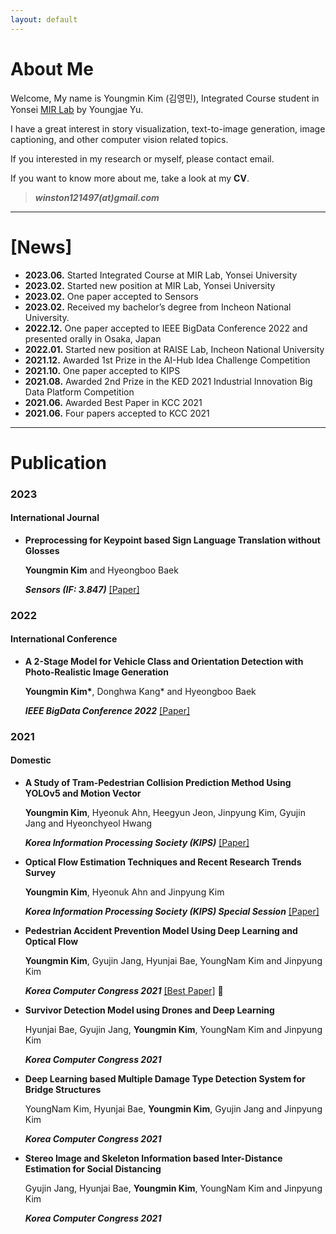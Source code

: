 ```yaml
---
layout: default
---
```


# About Me
Welcome, My name is Youngmin Kim (김영민), Integrated Course student in Yonsei <a href='https://mirlab.yonsei.ac.kr/'>MIR Lab</a> by Youngjae Yu.

I have a great interest in story visualization, text-to-image generation, image captioning, and other computer vision related topics.

If you interested in my research or myself, please contact email.

If you want to know more about me, take a look at my **CV**.

> ***winston121497(at)gmail.com***

* * *

# [News]
* <b>2023.06.</b> Started Integrated Course at MIR Lab, Yonsei University
* <b>2023.02.</b> Started new position at MIR Lab, Yonsei University
* <b>2023.02.</b> One paper accepted to Sensors
* <b>2023.02.</b> Received my bachelor’s degree from Incheon National University.
* <b>2022.12.</b> One paper accepted to IEEE BigData Conference 2022 and presented orally in Osaka, Japan
* <b>2022.01.</b> Started new position at RAISE Lab, Incheon National University
* <b>2021.12.</b> Awarded 1st Prize in the AI-Hub Idea Challenge Competition
* <b>2021.10.</b> One paper accepted to KIPS
* <b>2021.08.</b> Awarded 2nd Prize in the KED 2021 Industrial Innovation Big Data Platform Competition
* <b>2021.06.</b> Awarded Best Paper in KCC 2021
* <b>2021.06.</b> Four papers accepted to KCC 2021

* * *

# Publication
### 2023
#### International Journal
- **Preprocessing for Keypoint based Sign Language Translation without Glosses**

  <b>Youngmin Kim</b> and Hyeongboo Baek

  <b><i>Sensors (IF: 3.847)</i></b> <a href='https://www.mdpi.com/1424-8220/23/6/3231'>[Paper]</a>

### 2022
#### International Conference
- **A 2-Stage Model for Vehicle Class and Orientation Detection with Photo-Realistic Image Generation**

  <b>Youngmin Kim\*</b>, Donghwa Kang* and Hyeongboo Baek

  <b><i>IEEE BigData Conference 2022</i></b> <a href='https://ieeexplore.ieee.org/abstract/document/10020472'>[Paper]</a>

### 2021
#### Domestic
- **A Study of Tram-Pedestrian Collision Prediction Method Using YOLOv5 and Motion Vector** 

  <b>Youngmin Kim</b>, Hyeonuk Ahn, Heegyun Jeon, Jinpyung Kim, Gyujin Jang and Hyeonchyeol Hwang

  <b><i>Korea Information Processing Society (KIPS)</i></b> <a href='https://www.kci.go.kr/kciportal/ci/sereArticleSearch/ciSereArtiView.kci?sereArticleSearchBean.artiId=ART002797297'>[Paper]</a>
- **Optical Flow Estimation Techniques and Recent Research Trends Survey**

  <b>Youngmin Kim</b>, Hyeonuk Ahn and Jinpyung Kim
  
  <b><i>Korea Information Processing Society (KIPS) Special Session</i></b> <a href='https://kiss.kstudy.com/Detail/Ar?key=3930754'>[Paper]</a>

- **Pedestrian Accident Prevention Model Using Deep Learning and Optical Flow**

  <b>Youngmin Kim</b>, Gyujin Jang, Hyunjai Bae, YoungNam Kim and Jinpyung Kim
  
  <b><i>Korea Computer Congress 2021</i></b> <a href='https://www.dbpia.co.kr/pdf/pdfView.do?nodeId=NODE10583405&googleIPSandBox=false&mark=0&ipRange=false&accessgl=Y&language=ko_KR&hasTopBanner=true'>[Best Paper]</a> 🥇

- **Survivor Detection Model using Drones and Deep Learning**

  Hyunjai Bae, Gyujin Jang, <b>Youngmin Kim</b>, YoungNam Kim and Jinpyung Kim
 
  <b><i>Korea Computer Congress 2021</i></b>

- **Deep Learning based Multiple Damage Type Detection System for Bridge Structures**

  YoungNam Kim, Hyunjai Bae, <b>Youngmin Kim</b>, Gyujin Jang and Jinpyung Kim
  
  <b><i>Korea Computer Congress 2021</i></b>
  
- **Stereo Image and Skeleton Information based Inter-Distance Estimation for Social Distancing**

  Gyujin Jang, Hyunjai Bae, <b>Youngmin Kim</b>, YoungNam Kim and Jinpyung Kim
  
  <b><i>Korea Computer Congress 2021</i></b>
